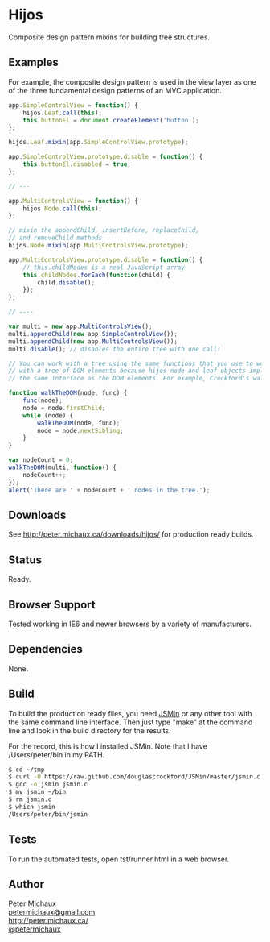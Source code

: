 Hijos
=====

Composite design pattern mixins for building tree structures.


Examples
--------

For example, the composite design pattern is used in the view layer
as one of the three fundamental design patterns of an MVC application.

```javascript
app.SimpleControlView = function() {
    hijos.Leaf.call(this);
    this.buttonEl = document.createElement('button');
};

hijos.Leaf.mixin(app.SimpleControlView.prototype);

app.SimpleControlView.prototype.disable = function() {
    this.buttonEl.disabled = true;
};

// ---

app.MultiControlsView = function() {
    hijos.Node.call(this);
};

// mixin the appendChild, insertBefore, replaceChild,
// and removeChild methods
hijos.Node.mixin(app.MultiControlsView.prototype);

app.MultiControlsView.prototype.disable = function() {
    // this.childNodes is a real JavaScript array
    this.childNodes.forEach(function(child) {
        child.disable();
    });
};

// ----

var multi = new app.MultiControlsView();
multi.appendChild(new app.SimpleControlView());
multi.appendChild(new app.MultiControlsView());
multi.disable(); // disables the entire tree with one call!

// You can work with a tree using the same functions that you use to work
// with a tree of DOM elements because hijos node and leaf objects implement
// the same interface as the DOM elements. For example, Crockford's walkTheDom:

function walkTheDOM(node, func) {
    func(node);
    node = node.firstChild;
    while (node) {
        walkTheDOM(node, func);
        node = node.nextSibling;
    }
}

var nodeCount = 0;
walkTheDOM(multi, function() {
    nodeCount++;
});
alert('There are ' + nodeCount + ' nodes in the tree.');
```


Downloads
---------

See http://peter.michaux.ca/downloads/hijos/ for production ready builds.


Status
------

Ready.


Browser Support
---------------

Tested working in IE6 and newer browsers by a variety of manufacturers.


Dependencies
------------

None.


Build
-----

To build the production ready files, you need [JSMin](http://www.crockford.com/javascript/jsmin.html) or any other tool with the same command line interface. Then just type "make" at the command line and look in the build directory for the results.

For the record, this is how I installed JSMin. Note that I have /Users/peter/bin in my PATH.

```sh
$ cd ~/tmp
$ curl -O https://raw.github.com/douglascrockford/JSMin/master/jsmin.c
$ gcc -o jsmin jsmin.c
$ mv jsmin ~/bin
$ rm jsmin.c
$ which jsmin
/Users/peter/bin/jsmin
```


Tests
-----

To run the automated tests, open tst/runner.html in a web browser.


Author
------

Peter Michaux<br>
petermichaux@gmail.com<br>
http://peter.michaux.ca/<br>
[@petermichaux](https://twitter.com/petermichaux)
